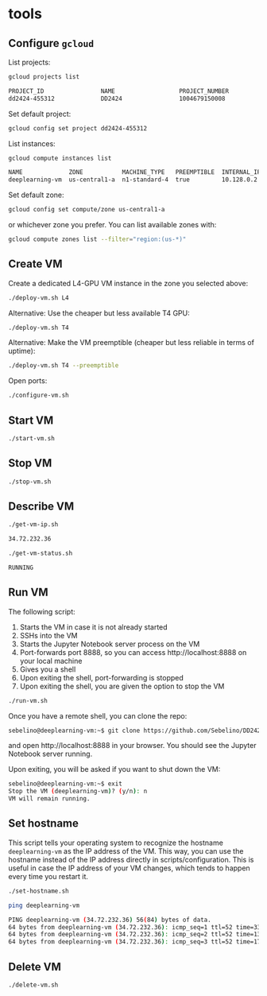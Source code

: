 # tools

## Configure `gcloud`

List projects:

```bash
gcloud projects list

PROJECT_ID                NAME                  PROJECT_NUMBER
dd2424-455312             DD2424                1004679150008
```

Set default project:

```bash
gcloud config set project dd2424-455312
```

List instances:

```bash
gcloud compute instances list

NAME             ZONE           MACHINE_TYPE   PREEMPTIBLE  INTERNAL_IP  EXTERNAL_IP   STATUS
deeplearning-vm  us-central1-a  n1-standard-4  true         10.128.0.2   34.72.232.36  RUNNING
```

Set default zone:
```bash
gcloud config set compute/zone us-central1-a
```

or whichever zone you prefer. You can list available zones with:

```bash
gcloud compute zones list --filter="region:(us-*)"
```

## Create VM

Create a dedicated L4-GPU VM instance in the zone you selected above:

```bash
./deploy-vm.sh L4
```

Alternative: Use the cheaper but less available T4 GPU:

```bash
./deploy-vm.sh T4
```

Alternative: Make the VM preemptible (cheaper but less reliable in terms of uptime):

```bash
./deploy-vm.sh T4 --preemptible
```

Open ports:

```bash
./configure-vm.sh
```

## Start VM

```bash
./start-vm.sh
```

## Stop VM

```bash
./stop-vm.sh
```

## Describe VM

```bash
./get-vm-ip.sh

34.72.232.36
```

```bash
./get-vm-status.sh

RUNNING
```

## Run VM

The following script:

1. Starts the VM in case it is not already started
1. SSHs into the VM
1. Starts the Jupyter Notebook server process on the VM
1. Port-forwards port 8888, so you can access http://localhost:8888 on your local machine
1. Gives you a shell
1. Upon exiting the shell, port-forwarding is stopped
1. Upon exiting the shell, you are given the option to stop the VM

```bash
./run-vm.sh
```

Once you have a remote shell, you can clone the repo:

```bash
sebelino@deeplearning-vm:~$ git clone https://github.com/Sebelino/DD2424-project.git
```

and open http://localhost:8888 in your browser. You should see the Jupyter Notebook server running.

Upon exiting, you will be asked if you want to shut down the VM:

```bash
sebelino@deeplearning-vm:~$ exit
Stop the VM (deeplearning-vm)? (y/n): n
VM will remain running.
```

## Set hostname

This script tells your operating system to recognize the hostname
`deeplearning-vm` as the IP address of the VM. This way, you can use the
hostname instead of the IP address directly in scripts/configuration. This is
useful in case the IP address of your VM changes, which tends to happen every
time you restart it.

```bash
./set-hostname.sh

ping deeplearning-vm

PING deeplearning-vm (34.72.232.36) 56(84) bytes of data.
64 bytes from deeplearning-vm (34.72.232.36): icmp_seq=1 ttl=52 time=330 ms
64 bytes from deeplearning-vm (34.72.232.36): icmp_seq=2 ttl=52 time=130 ms
64 bytes from deeplearning-vm (34.72.232.36): icmp_seq=3 ttl=52 time=172 ms
```

## Delete VM

```bash
./delete-vm.sh
```
